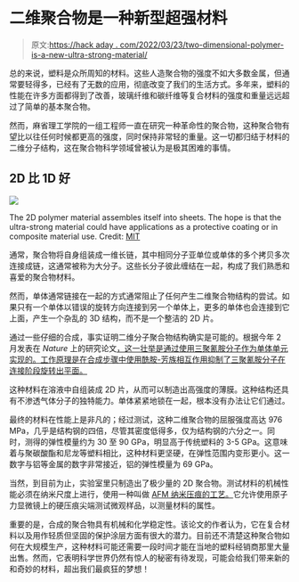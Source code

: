 # 二维聚合物是一种新型超强材料

> 原文:[https://hack aday . com/2022/03/23/two-dimensional-polymer-is-a-new-ultra-strong-material/](https://hackaday.com/2022/03/23/two-dimensional-polymer-is-a-new-ultra-strong-material/)

总的来说，塑料是众所周知的材料。这些人造聚合物的强度不如大多数金属，但通常要轻得多，已经有了无数的应用，彻底改变了我们的生活方式。多年来，塑料的性能在许多方面都得到了改善，玻璃纤维和碳纤维等复合材料的强度和重量远远超过了简单的基本聚合物。

然而，麻省理工学院的一组工程师一直在研究一种革命性的聚合物，这种聚合物有望比以往任何时候都更高的强度，同时保持非常轻的重量。这一切都归结于材料的二维分子结构，这在聚合物科学领域曾被认为是极其困难的事情。

## 2D 比 1D 好

![](../Images/ce3669b8a8686cee2baa84ec215c3526.png)

The 2D polymer material assembles itself into sheets. The hope is that the ultra-strong material could have applications as a protective coating or in composite material use. Credit: [MIT](https://news.mit.edu/2022/polymer-lightweight-material-2d-0202)

通常，聚合物将自身组装成一维长链，其中相同分子亚单位或单体的多个拷贝多次连接成链，这通常被称为大分子。这些长分子彼此缠结在一起，构成了我们熟悉和喜爱的聚合物材料。

然而，单体通常链接在一起的方式通常阻止了任何产生二维聚合物结构的尝试。如果只有一个单体以错误的旋转方向连接到另一个单体上，更多的单体也会连接到它上面，产生一个杂乱的 3D 结构，而不是一个整洁的 2D 片。

通过一些仔细的合成，事实证明二维分子聚合物结构确实是可能的。根据今年 2 月发表在 *Nature* 上的研究论文[，这一壮举是通过使用三聚氰胺分子作为单体单元实现的。工作原理是在合成步骤中使用酰胺-芳族相互作用抑制了三聚氰胺分子在连接阶段旋转出平面。](https://www.nature.com/articles/s41586-021-04296-3)

这种材料在溶液中自组装成 2D 片，从而可以制造出高强度的薄膜。这种结构还具有不渗透气体分子的独特能力。单体紧紧地锁在一起，根本没有办法让它们通过。

最终的材料在性能上是非凡的；经过测试，这种二维聚合物的屈服强度高达 976 MPa，几乎是结构钢的四倍，尽管其密度低得多，仅为结构钢的六分之一。同时，测得的弹性模量约为 30 至 90 GPa，明显高于传统塑料的 3-5 GPa。这意味着与聚碳酸酯和尼龙等塑料相比，这种材料更坚硬，在弹性范围内变形更小。这一数字与铝等金属的数字非常接近，铝的弹性模量为 69 GPa。

当然，到目前为止，实验室里只制造出了极少量的 2D 聚合物。测试材料的机械性能必须在纳米尺度上进行，使用一种叫做 [AFM 纳米压痕的工艺。](https://pubs.acs.org/doi/10.1021/acsami.7b13402)它允许使用原子力显微镜上的硬压痕尖端测试微观样品，以测量材料的属性。

重要的是，合成的聚合物具有机械和化学稳定性。该论文的作者认为，它在复合材料以及用作轻质但坚固的保护涂层方面有很大的潜力。目前还不清楚这种聚合物如何在大规模生产，这种材料可能还需要一段时间才能在当地的塑料经销商那里大量出售。然而，它表明科学世界仍然有惊人的秘密有待发现，可能会给我们带来新的和奇妙的材料，超出我们最疯狂的梦想！